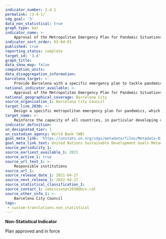 ```yaml
---
indicator_number: 3.d.1
permalink: /3-d-1/
sdg_goal: '3'
data_non_statistical: true
graph_type: bar
indicator_name: >-
    Approval of the Metropolitan Emergency Plan for Pandemic Situations
indicator_sort_order: 03-0d-01
published: true
reporting_status: complete
target_id: '3.d'
graph_title:
data_show_map: false
computation_units: 
data_disaggregation_information:
barcelona_target: >-
    Provide Barcelona with a specific emergency plan to tackle pandemic situations
national_indicator_available: >-
    Approval of the Metropolitan Emergency Plan for Pandemic Situations
national_geographical_coverage: Barcelona City 
source_organisation_1: Barcelona City Council
target_line_2030: >-
    Design a specific metropolitan emergency plan for pandemics, which foresees urgent actions (identification of establishments and spaces to be converted, acquiring and storing protective materials and equipment, the functioning of basic services, communication, etc.), in accordance with the Barcelona Recovery Pact
target_name: >-
    Reinforce the capacity of all countries, in particular developing countries, in terms of early warnings, reducing risks and risk management for national and world health
indicator_definition:
un_designated_tier: 1
un_custodian_agency: World Bank (WB)
goal_meta_link: 'https://unstats.un.org/sdgs/metadata/files/Metadata-03-0d-01.pdf'
goal_meta_link_text: United Nations Sustainable Development Goals Metadata (pdf 894kB)
source_periodicity_1: 
source_earliest_available_1: 2021
source_active_1: true
source_url_text_1: >-
    Responsible institutions 
source_url_1:
source_release_date_1: 2021-04-27
source_next_release_1: 2022-04-27
source_statistical_classification_1: 
source_contact_1: comissionat2030@bcn.cat
source_other_info_1: >-
    Barcelona City Council
tags:
 - custom-translations.non_statistical
---
```

**Non-Statistical Indicator**

Plan approved and in force